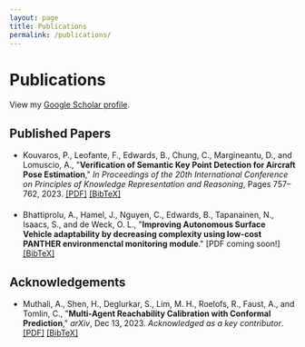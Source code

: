 ```yaml
---
layout: page
title: Publications
permalink: /publications/
---
```

# Publications

View my [Google Scholar profile](https://scholar.google.com/citations?user=xiM0_6sAAAAJ&hl=en).

## Published Papers

<ul class="bibliography">
    <li>
    <span id="Kouvaros2023">
    Kouvaros, P., Leofante, F., Edwards, B., Chung, C., Margineantu, D., and Lomuscio, A., 
    "<b>Verification of Semantic Key Point Detection for Aircraft Pose Estimation</b>," <i>In Proceedings of the 20th International Conference on Principles of Knowledge Representation and Reasoning</i>, Pages 757–762, 2023.
    </span>
    <a href="https://proceedings.kr.org/2023/77/">[PDF]</a>
    <a href="javascript:toggleInfo('Kouvaros2023');" class="js-no-ajax">[BibTeX]</a>
    <pre id="bib_Kouvaros2023" class="bibtex noshow">@inproceedings{Kouvaros2023,
    author = {Kouvaros, Panagiotis and Leofante, Francesco and Edwards, Blake and Chung, Calvin and Margineantu, Dragos and Lomuscio, Alessio},
    title = {Verification of Semantic Key Point Detection for Aircraft Pose Estimation},
    booktitle = {Proceedings of the 20th International Conference on Principles of Knowledge Representation and Reasoning},
    pages = {757--762},
    year = {2023},
    doi = {10.24963/kr.2023/77},
    url = {https://proceedings.kr.org/2023/77/kr2023-0077-kouvaros-et-al.pdf}
    }
    </pre>
</li>

<li>
    <span id="Bhattiprolu2023">
        Bhattiprolu, A., Hamel, J., Nguyen, C., Edwards, B., Tapanainen, N., Isaacs, S., and de Weck, O. L.,
        "<b>Improving Autonomous Surface Vehicle adaptability by decreasing complexity using low-cost PANTHER environmenctal monitoring module</b>."
    </span>
    [PDF coming soon!]
    <a href="javascript:toggleInfo('Bhattiprolu2023');" class="js-no-ajax">[BibTeX]</a>
    <pre id="bib_Bhattiprolu2023" class="bibtex noshow">@article{Bhattiprolu2023,
    author = {Bhattiprolu, Abhishek and Hamel, John and Nguyen, Christina and Edwards, Blake and Tapanainen, Nikolas and Isaacs, Stewart and de Weck, Olivier L.},
    title = {Improving Autonomous Surface Vehicle adaptability by decreasing complexity using low-cost PANTHER environmental monitoring module},
    note = {Public paper link coming soon}
    }
    </pre>
    </li>
</ul>

## Acknowledgements

<ul class="bibliography">
<li><span id="Muthali2023">Muthali, A., Shen, H., Deglurkar, S., Lim, M. H., Roelofs, R., Faust, A., and Tomlin, C., "<b>Multi-Agent Reachability Calibration with Conformal Prediction</b>," <i>arXiv</i>, Dec 13, 2023. <i>Acknowledged as a key contributor</i>.</span>
<a href="https://arxiv.org/abs/2304.00432">[PDF]</a>
<a href="javascript:toggleInfo('Muthali2023');" class="js-no-ajax">[BibTeX]</a>
<pre id="bib_Muthali2023" class="bibtex noshow">@article{Muthali2023,
  author = {Muthali, Anish and Shen, Haotian and Deglurkar, Sampada and Lim, Michael H. and Roelofs, Rebecca and Faust, Aleksandra and Tomlin, Claire},
  title = {Multi-Agent Reachability Calibration with Conformal Prediction},
  journal = {arXiv},
  year = {2023},
  month = {Dec},
  note = {v2, revised from Apr 2023},
  eprint = {2304.00706v2},
  url = {https://arxiv.org/abs/2304.00432}
}
</pre>
</li>
</ul>

<script>
function toggleInfo(id) {
  var bibElement = document.getElementById('bib_' + id);
  if (bibElement.classList.contains('noshow')) {
    bibElement.classList.remove('noshow');
  } else {
    bibElement.classList.add('noshow');
  }
}
</script>

<style>
.noshow {
  display: none;
}
.bibliography li {
  margin-bottom: 20px;
}
.bibtex {
  font-family: monospace;
  white-space: pre-wrap;
  padding: 10px;
  border-radius: 5px;
  margin-top: 10px;
}
</style>
